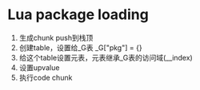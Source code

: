 # Lua package loading

1. 生成chunk push到栈顶
2. 创建table，设置给_G表 _G["pkg"] = {}
3. 给这个table设置元表，元表继承_G表的访问域(__index)
4. 设置upvalue
5. 执行code chunk
